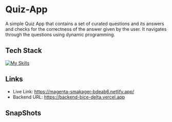 # Quiz-App

 A simple Quiz App that contains a set of curated questions and its answers and checks for the correctness of the answer given by the user. It navigates through the questions using dynamic programming.
 
 ## Tech Stack
[![My Skills](https://skillicons.dev/icons?i=react,redux,js,html,css,mongodb,express,nodejs)](https://skillicons.dev)

## Links
* Live Link: https://magenta-smakager-bdeab6.netlify.app/
* Backend URL: https://backend-bice-delta.vercel.app

## SnapShots



